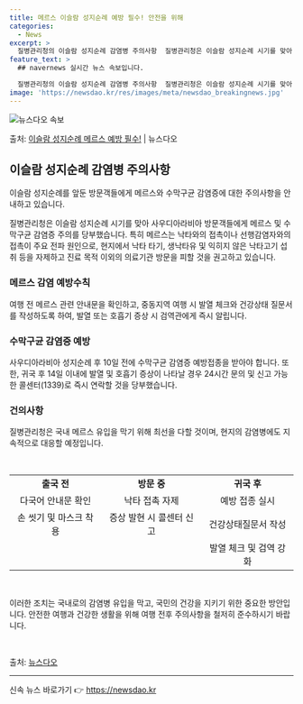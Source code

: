 ```yaml
---
title: 메르스 이슬람 성지순례 예방 필수! 안전을 위해
categories:
  - News
excerpt: >
  질병관리청의 이슬람 성지순례 감염병 주의사항  질병관리청은 이슬람 성지순례 시기를 맞아 사우디아라비아 방문객…
feature_text: >
  ## navernews 실시간 뉴스 속보입니다.

  질병관리청의 이슬람 성지순례 감염병 주의사항  질병관리청은 이슬람 성지순례 시기를 맞아 사우디아라비아 방문객…
image: 'https://newsdao.kr/res/images/meta/newsdao_breakingnews.jpg'
---
```


![뉴스다오 속보](https://newsdao.kr/res/images/meta/newsdao_breakingnews.jpg)

<p>출처: <a href="https://newsdao.kr/4109" rel="dofollow">이슬람 성지순례 메르스 예방 필수!</a> | 뉴스다오</p>

<h2 data-ke-size="size26">이슬람 성지순례 감염병 주의사항</h2>
이슬람 성지순례를 앞둔 방문객들에게 메르스와 수막구균 감염증에 대한 주의사항을 안내하고 있습니다.

<p data-ke-size="size16">질병관리청은 이슬람 성지순례 시기를 맞아 사우디아라비아 방문객들에게 메르스 및 수막구균 감염증 주의를 당부했습니다. 특히 메르스는 낙타와의 접촉이나 선행감염자와의 접촉이 주요 전파 원인으로, 현지에서 낙타 타기, 생낙타유 및 익히지 않은 낙타고기 섭취 등을 자제하고 진료 목적 이외의 의료기관 방문을 피할 것을 권고하고 있습니다.</p>

<h3>메르스 감염 예방수칙</h3>
<p data-ke-size="size16">여행 전 메르스 관련 안내문을 확인하고, 중동지역 여행 시 발열 체크와 건강상태 질문서를 작성하도록 하여, 발열 또는 호흡기 증상 시 검역관에게 즉시 알립니다.</p>

<h3>수막구균 감염증 예방</h3>
<p data-ke-size="size16">사우디아라비아 성지순례 후 10일 전에 수막구균 감염증 예방접종을 받아야 합니다. 또한, 귀국 후 14일 이내에 발열 및 호흡기 증상이 나타날 경우 24시간 문의 및 신고 가능한 콜센터(1339)로 즉시 연락할 것을 당부했습니다.</p>

<h3>건의사항</h3>
<p data-ke-size="size16">질병관리청은 국내 메르스 유입을 막기 위해 최선을 다할 것이며, 현지의 감염병에도 지속적으로 대응할 예정입니다.</p>

<p data-ke-size="size16">&nbsp;</p>

<table>
	<tbody>
		<tr>
			<td style="text-align: center; height: 17px;"><b>출국 전</b></td>
			<td style="text-align: center; height: 17px;"><b>방문 중</b></td>
			<td style="text-align: center; height: 17px;"><b>귀국 후</b></td>
		</tr>
		<tr>
			<td style="text-align: center; height: 17px;">다국어 안내문 확인</td>
			<td style="text-align: center; height: 17px;">낙타 접촉 자제</td>
			<td style="text-align: center; height: 17px;">예방 접종 실시</td>
		</tr>
		<tr>
			<td style="text-align: center; height: 17px;">손 씻기 및 마스크 착용</td>
			<td style="text-align: center; height: 17px;">증상 발현 시 콜센터 신고</td>
			<td style="text-align: center; height: 17px;">건강상태질문서 작성</td>
		</tr>
		<tr>
			<td style="text-align: center; height: 17px;"></td>
			<td style="text-align: center; height: 17px;"></td>
			<td style="text-align: center; height: 17px;">발열 체크 및 검역 강화</td>
		</tr>
	</tbody>
</table>

<p data-ke-size="size16">&nbsp;</p>

<p data-ke-size="size16">이러한 조치는 국내로의 감염병 유입을 막고, 국민의 건강을 지키기 위한 중요한 방안입니다. 안전한 여행과 건강한 생활을 위해 여행 전후 주의사항을 철저히 준수하시기 바랍니다.</p>

<p data-ke-size="size16">&nbsp;</p>

<p data-ke-size="size16">출처: <a href="https://newsdao.kr/4109">뉴스다오</a></p>

<hr> 

신속 뉴스 바로가기 👉 <a href="https://newsdao.kr" rel="dofollow">https://newsdao.kr</a>


